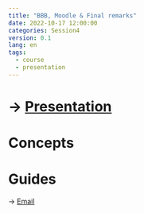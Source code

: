 ```yaml
---
title: "BBB, Moodle & Final remarks"
date: 2022-10-17 12:00:00
categories: Session4
version: 0.1
lang: en
tags:
  - course
  - presentation
---
```

# → [Presentation](https://victor-fancelli-capdevila.github.io/display_presentations/abc_dl/S04)

# Concepts



# Guides
→ [Email]({{site.baseurl}}docs/mail)
